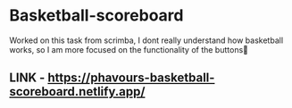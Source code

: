 # Basketball-scoreboard
Worked on this task from scrimba, I dont really understand how basketball works, so I am more focused on the functionality of the buttons🥳
## LINK - https://phavours-basketball-scoreboard.netlify.app/
